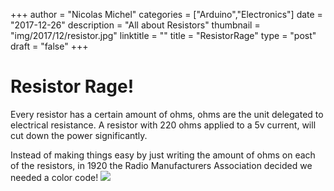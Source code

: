 +++
author = "Nicolas Michel"
categories = ["Arduino","Electronics"]
date = "2017-12-26"
description = "All about Resistors"
thumbnail = "img/2017/12/resistor.jpg"
linktitle = ""
title = "ResistorRage"
type = "post"
draft = "false"
+++

# Resistor Rage!


Every resistor has a certain amount of ohms, ohms are the unit delegated to electrical resistance. A resistor with 220 ohms applied to a 5v current, will cut down the power significantly.

Instead of making things easy by just writing the amount of ohms on each of the resistors, in 1920 the Radio Manufacturers Association decided we needed a color code! ![](/img/2017/12/Resistor_Color_Code.jpg)
